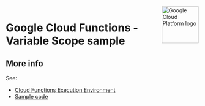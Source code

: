 <img src="https://avatars2.githubusercontent.com/u/2810941?v=3&s=96" alt="Google Cloud Platform logo" title="Google Cloud Platform" align="right" height="96" width="96"/>

# Google Cloud Functions - Variable Scope sample

## More info
See:

* [Cloud Functions Execution Environment][tutorial]
* [Sample code][code]

[tutorial]: https://cloud.google.com/functions/docs/concepts/execution-environment#scope
[code]: main.py
